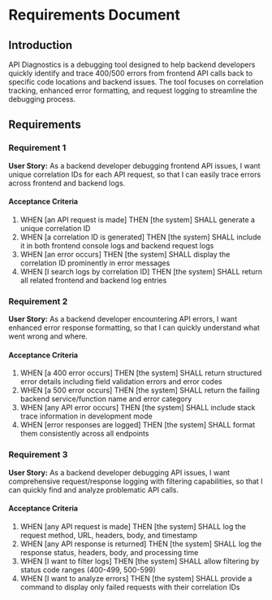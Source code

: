 # Requirements Document

## Introduction

API Diagnostics is a debugging tool designed to help backend developers quickly identify and trace 400/500 errors from frontend API calls back to specific code locations and backend issues. The tool focuses on correlation tracking, enhanced error formatting, and request logging to streamline the debugging process.

## Requirements

### Requirement 1

**User Story:** As a backend developer debugging frontend API issues, I want unique correlation IDs for each API request, so that I can easily trace errors across frontend and backend logs.

#### Acceptance Criteria

1. WHEN [an API request is made] THEN [the system] SHALL generate a unique correlation ID
2. WHEN [a correlation ID is generated] THEN [the system] SHALL include it in both frontend console logs and backend request logs
3. WHEN [an error occurs] THEN [the system] SHALL display the correlation ID prominently in error messages
4. WHEN [I search logs by correlation ID] THEN [the system] SHALL return all related frontend and backend log entries

### Requirement 2

**User Story:** As a backend developer encountering API errors, I want enhanced error response formatting, so that I can quickly understand what went wrong and where.

#### Acceptance Criteria

1. WHEN [a 400 error occurs] THEN [the system] SHALL return structured error details including field validation errors and error codes
2. WHEN [a 500 error occurs] THEN [the system] SHALL return the failing backend service/function name and error category
3. WHEN [any API error occurs] THEN [the system] SHALL include stack trace information in development mode
4. WHEN [error responses are logged] THEN [the system] SHALL format them consistently across all endpoints

### Requirement 3

**User Story:** As a backend developer debugging API issues, I want comprehensive request/response logging with filtering capabilities, so that I can quickly find and analyze problematic API calls.

#### Acceptance Criteria

1. WHEN [any API request is made] THEN [the system] SHALL log the request method, URL, headers, body, and timestamp
2. WHEN [any API response is returned] THEN [the system] SHALL log the response status, headers, body, and processing time
3. WHEN [I want to filter logs] THEN [the system] SHALL allow filtering by status code ranges (400-499, 500-599)
4. WHEN [I want to analyze errors] THEN [the system] SHALL provide a command to display only failed requests with their correlation IDs
